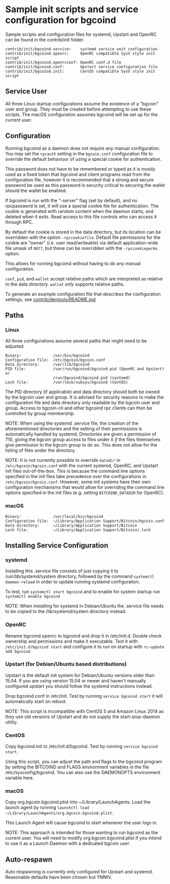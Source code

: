 Sample init scripts and service configuration for bgcoind
==========================================================

Sample scripts and configuration files for systemd, Upstart and OpenRC
can be found in the contrib/init folder.

    contrib/init/bgcoind.service:    systemd service unit configuration
    contrib/init/bgcoind.openrc:     OpenRC compatible SysV style init script
    contrib/init/bgcoind.openrcconf: OpenRC conf.d file
    contrib/init/bgcoind.conf:       Upstart service configuration file
    contrib/init/bgcoind.init:       CentOS compatible SysV style init script

Service User
---------------------------------

All three Linux startup configurations assume the existence of a "bgcoin" user
and group.  They must be created before attempting to use these scripts.
The macOS configuration assumes bgcoind will be set up for the current user.

Configuration
---------------------------------

Running bgcoind as a daemon does not require any manual configuration. You may
set the `rpcauth` setting in the `bgcoin.conf` configuration file to override
the default behaviour of using a special cookie for authentication.

This password does not have to be remembered or typed as it is mostly used
as a fixed token that bgcoind and client programs read from the configuration
file, however it is recommended that a strong and secure password be used
as this password is security critical to securing the wallet should the
wallet be enabled.

If bgcoind is run with the "-server" flag (set by default), and no rpcpassword is set,
it will use a special cookie file for authentication. The cookie is generated with random
content when the daemon starts, and deleted when it exits. Read access to this file
controls who can access it through RPC.

By default the cookie is stored in the data directory, but its location can be
overridden with the option `-rpccookiefile`. Default file permissions for the
cookie are "owner" (i.e. user read/writeable) via default application-wide file
umask of `0077`, but these can be overridden with the `-rpccookieperms` option.

This allows for running bgcoind without having to do any manual configuration.

`conf`, `pid`, and `wallet` accept relative paths which are interpreted as
relative to the data directory. `wallet` *only* supports relative paths.

To generate an example configuration file that describes the configuration settings,
see [contrib/devtools/README.md](../contrib/devtools/README.md#gen-bgcoin-confsh).

Paths
---------------------------------

### Linux

All three configurations assume several paths that might need to be adjusted.

    Binary:              /usr/bin/bgcoind
    Configuration file:  /etc/bgcoin/bgcoin.conf
    Data directory:      /var/lib/bgcoind
    PID file:            /var/run/bgcoind/bgcoind.pid (OpenRC and Upstart) or
                         /run/bgcoind/bgcoind.pid (systemd)
    Lock file:           /var/lock/subsys/bgcoind (CentOS)

The PID directory (if applicable) and data directory should both be owned by the
bgcoin user and group. It is advised for security reasons to make the
configuration file and data directory only readable by the bgcoin user and
group. Access to bgcoin-cli and other bgcoind rpc clients can then be
controlled by group membership.

NOTE: When using the systemd .service file, the creation of the aforementioned
directories and the setting of their permissions is automatically handled by
systemd. Directories are given a permission of 710, giving the bgcoin group
access to files under it _if_ the files themselves give permission to the
bgcoin group to do so. This does not allow
for the listing of files under the directory.

NOTE: It is not currently possible to override `datadir` in
`/etc/bgcoin/bgcoin.conf` with the current systemd, OpenRC, and Upstart init
files out-of-the-box. This is because the command line options specified in the
init files take precedence over the configurations in
`/etc/bgcoin/bgcoin.conf`. However, some init systems have their own
configuration mechanisms that would allow for overriding the command line
options specified in the init files (e.g. setting `BITCOIND_DATADIR` for
OpenRC).

### macOS

    Binary:              /usr/local/bin/bgcoind
    Configuration file:  ~/Library/Application Support/Bitcoin/bgcoin.conf
    Data directory:      ~/Library/Application Support/Bitcoin
    Lock file:           ~/Library/Application Support/Bitcoin/.lock

Installing Service Configuration
-----------------------------------

### systemd

Installing this .service file consists of just copying it to
/usr/lib/systemd/system directory, followed by the command
`systemctl daemon-reload` in order to update running systemd configuration.

To test, run `systemctl start bgcoind` and to enable for system startup run
`systemctl enable bgcoind`

NOTE: When installing for systemd in Debian/Ubuntu the .service file needs to be copied to the /lib/systemd/system directory instead.

### OpenRC

Rename bgcoind.openrc to bgcoind and drop it in /etc/init.d.  Double
check ownership and permissions and make it executable.  Test it with
`/etc/init.d/bgcoind start` and configure it to run on startup with
`rc-update add bgcoind`

### Upstart (for Debian/Ubuntu based distributions)

Upstart is the default init system for Debian/Ubuntu versions older than 15.04. If you are using version 15.04 or newer and haven't manually configured upstart you should follow the systemd instructions instead.

Drop bgcoind.conf in /etc/init.  Test by running `service bgcoind start`
it will automatically start on reboot.

NOTE: This script is incompatible with CentOS 5 and Amazon Linux 2014 as they
use old versions of Upstart and do not supply the start-stop-daemon utility.

### CentOS

Copy bgcoind.init to /etc/init.d/bgcoind. Test by running `service bgcoind start`.

Using this script, you can adjust the path and flags to the bgcoind program by
setting the BITCOIND and FLAGS environment variables in the file
/etc/sysconfig/bgcoind. You can also use the DAEMONOPTS environment variable here.

### macOS

Copy org.bgcoin.bgcoind.plist into ~/Library/LaunchAgents. Load the launch agent by
running `launchctl load ~/Library/LaunchAgents/org.bgcoin.bgcoind.plist`.

This Launch Agent will cause bgcoind to start whenever the user logs in.

NOTE: This approach is intended for those wanting to run bgcoind as the current user.
You will need to modify org.bgcoin.bgcoind.plist if you intend to use it as a
Launch Daemon with a dedicated bgcoin user.

Auto-respawn
-----------------------------------

Auto respawning is currently only configured for Upstart and systemd.
Reasonable defaults have been chosen but YMMV.
